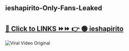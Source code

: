 
 ## ieshapirito-Only-Fans-Leaked

# <h2><a href="https://clipsfans.com/ieshapirito&ref=git">🔗 Click to LINKS ⏩⏩ 👉 🟢 ieshapirito </a></h2>

<a href="https://clipsfans.com/ieshapirito&ref=git" rel="nofollow" data-target="animated-image.originalLink"><img src="https://i.ibb.co.com/xMMVF88/686577567.gif" alt="Viral Video Original" style="max-width: 100%; display: inline-block;" data-target="animated-image.originalImage"></a>
